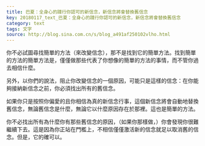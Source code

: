 ```yaml
---
title: 巴夏：全身心的踐行你認可的新信念，新信念將會替換舊信念
key: 20180117_text_巴夏：全身心的踐行你認可的新信念，新信念將會替換舊信念
category: text
tags: 文字
source: http://blog.sina.com.cn/s/blog_a491af250102vlho.html
---
```


你不必試圖尋找簡單的方法（來改變信念），那不是找到它的簡單方法。找到簡單的方法的簡單方法是，僅僅做那些代表了你想像的簡單的方法的事情，而不管你過去相信什麼。

另外，以你們的說法，阻止你改變信念的一個原因，可能只是這樣的信念：在你能夠接納新信念之前，你必須找出所有的舊信念。

如果你只是按照你偏愛的且你相信為真的新信念行事，這個新信念將會自動地替換舊信念，無論舊信念是什麼，無論它以什麼原因存在於那裡。這也是簡單的方法。

你不必找出所有為什麼你有那些舊信念的原因，（如果你那樣做，）你會發現你很難繼續下去。這是因為你正站在門檻上，不相信僅僅激活新的信念就足以取消舊的信念。但是，它的確可以。
